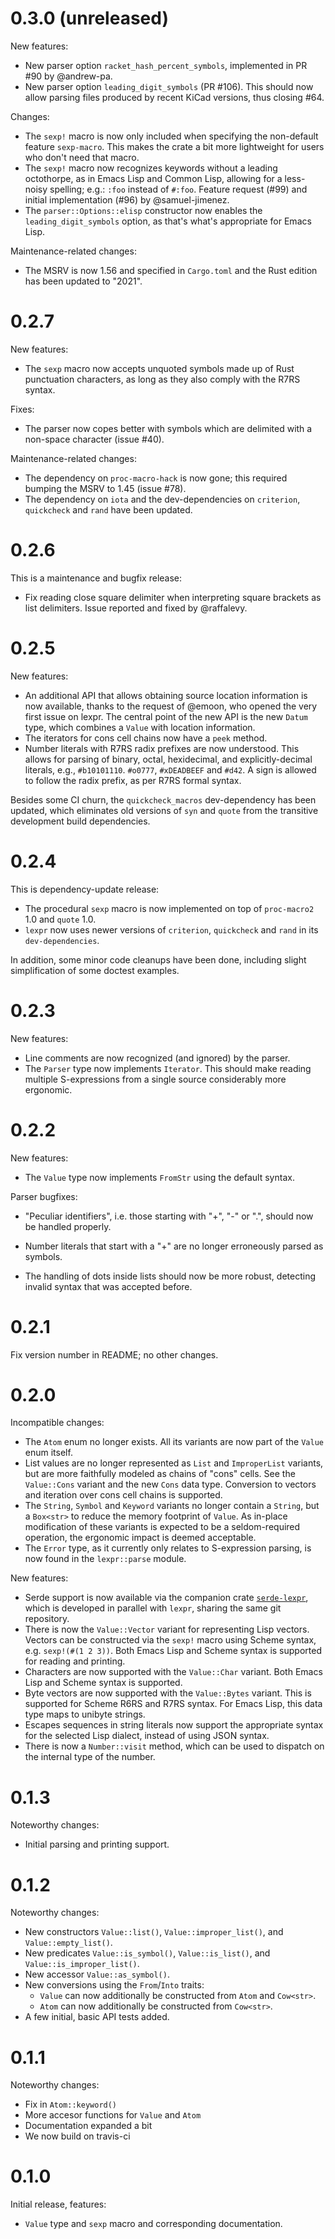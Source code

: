 # 0.3.0 (unreleased)

New features:

- New parser option `racket_hash_percent_symbols`, implemented in PR
  #90 by @andrew-pa.
- New parser option `leading_digit_symbols` (PR #106). This should now
  allow parsing files produced by recent KiCad versions, thus closing
  #64.

Changes:

- The `sexp!` macro is now only included when specifying the
  non-default feature `sexp-macro`. This makes the crate a bit more
  lightweight for users who don't need that macro.
- The `sexp!` macro now recognizes keywords without a leading
  octothorpe, as in Emacs Lisp and Common Lisp, allowing for a
  less-noisy spelling; e.g.: `:foo` instead of `#:foo`. Feature
  request (#99) and initial implementation (#96) by @samuel-jimenez.
- The `parser::Options::elisp` constructor now enables the
  `leading_digit_symbols` option, as that's what's appropriate for
  Emacs Lisp.

Maintenance-related changes:

- The MSRV is now 1.56 and specified in `Cargo.toml` and the Rust
  edition has been updated to "2021".

# 0.2.7

New features:

- The `sexp` macro now accepts unquoted symbols made up of Rust
  punctuation characters, as long as they also comply with the R7RS
  syntax.

Fixes:

- The parser now copes better with symbols which are delimited with a
  non-space character (issue #40).

Maintenance-related changes:

- The dependency on `proc-macro-hack` is now gone; this required
  bumping the MSRV to 1.45 (issue #78).
- The dependency on `iota` and the dev-dependencies on `criterion`,
  `quickcheck` and `rand` have been updated.

# 0.2.6

This is a maintenance and bugfix release:

- Fix reading close square delimiter when interpreting square brackets
  as list delimiters. Issue reported and fixed by @raffalevy.

# 0.2.5

New features:

- An additional API that allows obtaining source location information
  is now available, thanks to the request of @emoon, who opened the
  very first issue on lexpr. The central point of the new API is the
  new `Datum` type, which combines a `Value` with location information.
- The iterators for cons cell chains now have a `peek` method.
- Number literals with R7RS radix prefixes are now understood. This
  allows for parsing of binary, octal, hexidecimal, and
  explicitly-decimal literals, e.g., `#b10101110`. `#o0777`,
  `#xDEADBEEF` and `#d42`. A sign is allowed to follow the radix
  prefix, as per R7RS formal syntax.

Besides some CI churn, the `quickcheck_macros` dev-dependency has been
updated, which eliminates old versions of `syn` and `quote` from the
transitive development build dependencies.

# 0.2.4

This is dependency-update release:

- The procedural `sexp` macro is now implemented on top of
  `proc-macro2` 1.0 and `quote` 1.0.
- `lexpr` now uses newer versions of `criterion`, `quickcheck` and
  `rand` in its `dev-dependencies`.

In addition, some minor code cleanups have been done, including slight
simplification of some doctest examples.

# 0.2.3

New features:

- Line comments are now recognized (and ignored) by the parser.
- The `Parser` type now implements `Iterator`. This should make
  reading multiple S-expressions from a single source considerably
  more ergonomic.

# 0.2.2

New features:

- The `Value` type now implements `FromStr` using the default syntax.

Parser bugfixes:

- "Peculiar identifiers", i.e. those starting with "+", "-" or ".",
  should now be handled properly.

- Number literals that start with a "+" are no longer erroneously
  parsed as symbols.

- The handling of dots inside lists should now be more robust,
  detecting invalid syntax that was accepted before.

# 0.2.1

Fix version number in README; no other changes.

# 0.2.0

Incompatible changes:

- The `Atom` enum no longer exists. All its variants are now part of
  the `Value` enum itself.
- List values are no longer represented as `List` and `ImproperList`
  variants, but are more faithfully modeled as chains of "cons"
  cells. See the `Value::Cons` variant and the new `Cons` data
  type. Conversion to vectors and iteration over cons cell chains is
  supported.
- The `String`, `Symbol` and `Keyword` variants no longer contain a
  `String`, but a `Box<str>` to reduce the memory footprint of
  `Value`. As in-place modification of these variants is expected to
  be a seldom-required operation, the ergonomic impact is deemed
  acceptable.
- The `Error` type, as it currently only relates to S-expression
  parsing, is now found in the `lexpr::parse` module.

New features:

- Serde support is now available via the companion crate
  [`serde-lexpr`], which is developed in parallel with `lexpr`,
  sharing the same git repository.
- There is now the `Value::Vector` variant for representing Lisp
  vectors. Vectors can be constructed via the `sexp!` macro using
  Scheme syntax, e.g. `sexp!(#(1 2 3))`. Both Emacs Lisp and Scheme
  syntax is supported for reading and printing.
- Characters are now supported with the `Value::Char` variant. Both
  Emacs Lisp and Scheme syntax is supported.
- Byte vectors are now supported with the `Value::Bytes` variant. This
  is supported for Scheme R6RS and R7RS syntax. For Emacs Lisp, this
  data type maps to unibyte strings.
- Escapes sequences in string literals now support the appropriate
  syntax for the selected Lisp dialect, instead of using JSON syntax.
- There is now a `Number::visit` method, which can be used to dispatch
  on the internal type of the number.

[`serde-lexpr`]: https://github.com/rotty/lexpr-rs/tree/master/serde-lexpr

# 0.1.3

Noteworthy changes:

- Initial parsing and printing support.

# 0.1.2

Noteworthy changes:

- New constructors `Value::list()`, `Value::improper_list()`, and
  `Value::empty_list()`.
- New predicates `Value::is_symbol()`, `Value::is_list()`, and
  `Value::is_improper_list()`.
- New accessor `Value::as_symbol()`.
- New conversions using the `From`/`Into` traits:
  - `Value` can now additionally be constructed from `Atom` and `Cow<str>`.
  - `Atom` can now additionally be constructed from `Cow<str>`.
- A few initial, basic API tests added.

# 0.1.1

Noteworthy changes:

- Fix in `Atom::keyword()`
- More accesor functions for `Value` and `Atom`
- Documentation expanded a bit
- We now build on travis-ci

# 0.1.0

Initial release, features:

- `Value` type and `sexp` macro and corresponding documentation.

